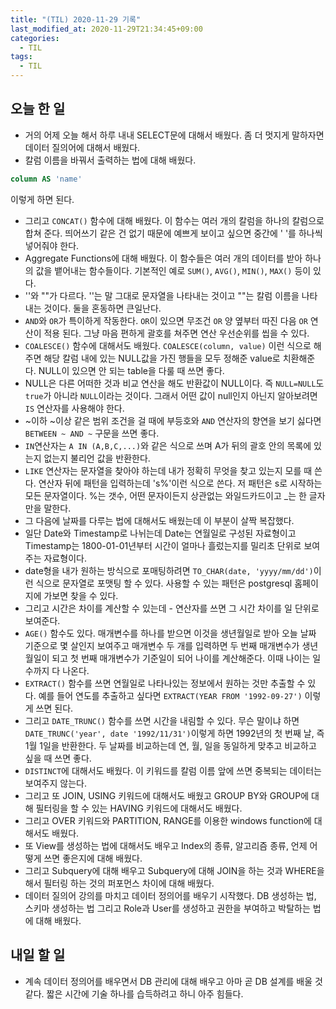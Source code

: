 ```yaml
---
title: "(TIL) 2020-11-29 기록"
last_modified_at: 2020-11-29T21:34:45+09:00
categories:
  - TIL
tags:
  - TIL
---
```


## 오늘 한 일
- 거의 어제 오늘 해서 하루 내내 SELECT문에 대해서 배웠다. 좀 더 멋지게 말하자면 데이터 질의어에 대해서 배웠다.
- 칼럼 이름을 바꿔서 출력하는 법에 대해 배웠다. 
```sql
column AS 'name'
```
이렇게 하면 된다.
- 그리고 ```CONCAT()``` 함수에 대해 배웠다. 이 함수는 여러 개의 칼럼을 하나의 칼럼으로 합쳐 준다. 띄어쓰기 같은 건 없기 때문에 예쁘게 보이고 싶으면 중간에 ' '를 하나씩 넣어줘야 한다.
- Aggregate Functions에 대해 배웠다. 이 함수들은 여러 개의 데이터를 받아 하나의 값을 뱉어내는 함수들이다. 기본적인 예로 ```SUM()```, ```AVG()```, ```MIN()```, ```MAX()``` 등이 있다.
- ''와 ""가 다르다. ''는 말 그대로 문자열을 나타내는 것이고 ""는 칼럼 이름을 나타내는 것이다. 둘을 혼동하면 큰일난다.
- ```AND```와 ```OR```가 특이하게 작동한다. ```OR```이 있으면 무조건 ```OR``` 양 옆부터 따진 다음 ```OR``` 연산이 적용 된다. 그냥 마음 편하게 괄호를 쳐주면 연산 우선순위를 씹을 수 있다.
- ```COALESCE()``` 함수에 대해서도 배웠다. ```COALESCE(column, value)``` 이런 식으로 해주면 해당 칼럼 내에 있는 NULL값을 가진 행들을 모두 정해준 value로 치환해준다. NULL이 있으면 안 되는 table을 다룰 때 쓰면 좋다.
- NULL은 다른 어떠한 것과 비교 연산을 해도 반환값이 NULL이다. 즉 ```NULL=NULL```도 ```true```가 아니라 ```NULL```이라는 것이다. 그래서 어떤 값이 null인지 아닌지 알아보려면 ```IS``` 연산자를 사용해야 한다.
- ~이하 ~이상 같은 범위 조건을 걸 때에 부등호와 ```AND``` 연산자의 향연을 보기 싫다면 ```BETWEEN ~ AND ~``` 구문을 쓰면 좋다.
- ```IN```연산자는 ```A IN (A,B,C,...)```와 같은 식으로 쓰며 A가 뒤의 괄호 안의 목록에 있는지 없는지 불리언 값을 반환한다.
- ```LIKE``` 연산자는 문자열을 찾아야 하는데 내가 정확히 무엇을 찾고 있는지 모를 때 쓴다. 연산자 뒤에 패턴을 입력하는데 's%'이런 식으로 쓴다. 저 패턴은 s로 시작하는 모든 문자열이다. %는 갯수, 어떤 문자이든지 상관없는 와일드카드이고 _는 한 글자만을 말한다.
- 그 다음에 날짜를 다루는 법에 대해서도 배웠는데 이 부분이 살짝 복잡했다.
- 일단 Date와 Timestamp로 나뉘는데 Date는 연월일로 구성된 자료형이고 Timestamp는 1800-01-01년부터 시간이 얼마나 흘렀는지를 밀리초 단위로 보여주는 자료형이다.
- date형을 내가 원하는 방식으로 포매팅하려면 ```TO_CHAR(date, 'yyyy/mm/dd')```이런 식으로 문자열로 포맷팅 할 수 있다. 사용할 수 있는 패턴은 postgresql 홈페이지에 가보면 찾을 수 있다.
- 그리고 시간은 차이를 계산할 수 있는데 - 연산자를 쓰면 그 시간 차이를 일 단위로 보여준다.
- ```AGE()``` 함수도 있다. 매개변수를 하나를 받으면 이것을 생년월일로 받아 오늘 날짜 기준으로 몇 살인지 보여주고 매개변수 두 개를 입력하면 두 번째 매개변수가 생년월일이 되고 첫 번째 매개변수가 기준일이 되어 나이를 계산해준다. 이때 나이는 일 수까지 다 나온다.
- ```EXTRACT()``` 함수를 쓰면 연월일로 나타나있는 정보에서 원하는 것만 추출할 수 있다. 예를 들어 연도를 추출하고 싶다면 ```EXTRACT(YEAR FROM '1992-09-27')``` 이렇게 쓰면 된다.
- 그리고 ```DATE_TRUNC()``` 함수를 쓰면 시간을 내림할 수 있다. 무슨 말이냐 하면 ```DATE_TRUNC('year', date '1992/11/31')```이렇게 하면 1992년의 첫 번째 날, 즉 1월 1일을 반환한다. 두 날짜를 비교하는데 연, 월, 일을 동일하게 맞추고 비교하고 싶을 때 쓰면 좋다.
- ```DISTINCT```에 대해서도 배웠다. 이 키워드를 칼럼 이름 앞에 쓰면 중복되는 데이터는 보여주지 않는다.
- 그리고 또 JOIN, USING 키워드에 대해서도 배웠고 GROUP BY와 GROUP에 대해 필터링을 할 수 있는 HAVING 키워드에 대해서도 배웠다.
- 그리고 OVER 키워드와 PARTITION, RANGE를 이용한 windows function에 대해서도 배웠다.
- 또 View를 생성하는 법에 대해서도 배우고 Index의 종류, 알고리즘 종류, 언제 어떻게 쓰면 좋은지에 대해 배웠다.
- 그리고 Subquery에 대해 배우고 Subquery에 대해 JOIN을 하는 것과 WHERE을 해서 필터링 하는 것의 퍼포먼스 차이에 대해 배웠다.
- 데이터 질의어 강의를 마치고 데이터 정의어를 배우기 시작했다. DB 생성하는 법, 스키마 생성하는 법 그리고 Role과 User를 생성하고 권한을 부여하고 박탈하는 법에 대해 배웠다.
## 내일 할 일
- 계속 데이터 정의어를 배우면서 DB 관리에 대해 배우고 아마 곧 DB 설계를 배울 것 같다. 짧은 시간에 기술 하나를 습득하려고 하니 아주 힘들다.